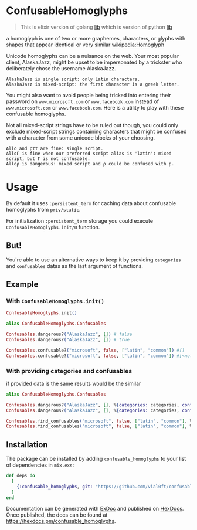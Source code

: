 # ConfusableHomoglyphs

> This is elixir version of golang [lib](https://github.com/SkygearIO/go-confusable-homoglyphs/) which is version of python [lib](https://github.com/vhf/confusable_homoglyphs)

a homoglyph is one of two or more graphemes, characters, or glyphs with shapes that appear identical or very similar [wikipedia:Homoglyph](https://en.wikipedia.org/wiki/Homoglyph)

Unicode homoglyphs can be a nuisance on the web. Your most popular client, AlaskaJazz, might be upset to be impersonated by a trickster who deliberately chose the username ΑlaskaJazz.

    AlaskaJazz is single script: only Latin characters.
    ΑlaskaJazz is mixed-script: the first character is a greek letter.

You might also want to avoid people being tricked into entering their password on `www.micros﻿оft.com` or `www.faϲebook.com` instead of `www.microsoft.com` or `www.facebook.com`. Here is a utility to play with these confusable homoglyphs.

Not all mixed-script strings have to be ruled out though, you could only exclude mixed-script strings containing characters that might be confused with a character from some unicode blocks of your choosing.

    Allo and ρττ are fine: single script.
    AlloΓ is fine when our preferred script alias is 'latin': mixed script, but Γ is not confusable.
    Alloρ is dangerous: mixed script and ρ could be confused with p.

# Usage

By default it uses `:persistent_term` for caching data about confusable homoglyphs from `priv/static`.

For initialization `:persistent_term` storage you could execute `ConfusableHomoglyphs.init/0` function.

## But!
You're able to use an alternative ways to keep it by providing `categories` and `confusables` datas as the last argument of functions.

## Example

### With `ConfusableHomoglyphs.init()`
```elixir
ConfusableHomoglyphs.init()

alias ConfusableHomoglyphs.Confusables

Confusables.dangerous?("AlaskaJazz", []) # false
Confusables.dangerous?("ΑlaskaJazz", []) # true

Confusables.confusable?("microsoft", false, ["latin", "common"]) #[]
Confusables.confusable?("microsоft", false, ["latin", "common"]) #[<not empty>]
```
### With providing categories and confusables

if provided data is the same results would be the similar
```elixir
alias ConfusableHomoglyphs.Confusables

Confusables.dangerous?("AlaskaJazz", [], %{categories: categories, confusables: confusables}) # false
Confusables.dangerous?("ΑlaskaJazz", [], %{categories: categories, confusables: confusables}) # true

Confusables.find_confusables("microsoft", false, ["latin", "common"], %{categories: categories, confusables: confusables}) #[]
Confusables.find_confusables("microsоft", false, ["latin", "common"], %{categories: categories, confusables: confusables}) #[<not empty>]
```

## Installation

The package can be installed
by adding `confusable_homoglyphs` to your list of dependencies in `mix.exs`:
```elixir
def deps do
  [
    {:confusable_homoglyphs, git: "https://github.com/vial0ft/confusable_homoglyphs"}
  ]
end
```

Documentation can be generated with [ExDoc](https://github.com/elixir-lang/ex_doc)
and published on [HexDocs](https://hexdocs.pm). Once published, the docs can
be found at <https://hexdocs.pm/confusable_homoglyphs>.

